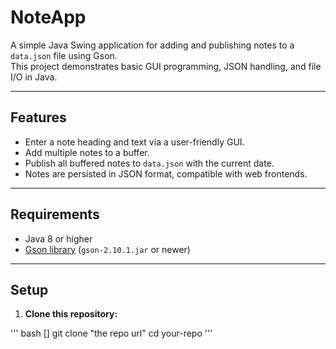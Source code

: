 # NoteApp

A simple Java Swing application for adding and publishing notes to a `data.json` file using Gson.  
This project demonstrates basic GUI programming, JSON handling, and file I/O in Java.

---

## Features

- Enter a note heading and text via a user-friendly GUI.
- Add multiple notes to a buffer.
- Publish all buffered notes to `data.json` with the current date.
- Notes are persisted in JSON format, compatible with web frontends.

---

## Requirements

- Java 8 or higher
- [Gson library](https://github.com/google/gson) (`gson-2.10.1.jar` or newer)

---

## Setup

1. **Clone this repository:**

'''
bash []
git clone "the repo url"
cd your-repo
'''
